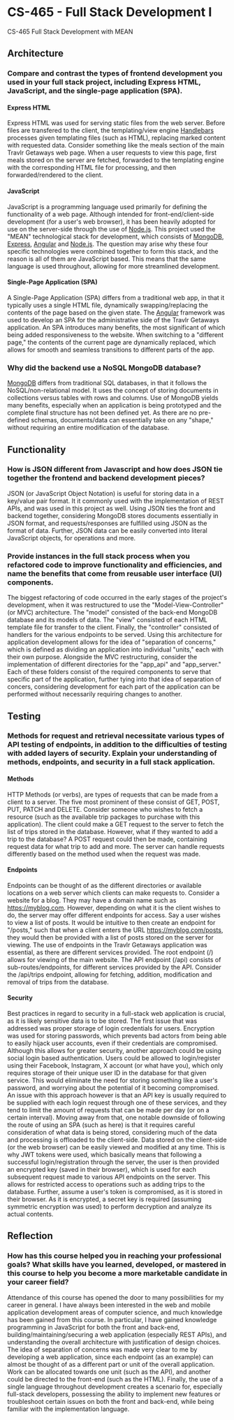 # CS-465 - Full Stack Development I
CS-465 Full Stack Development with MEAN

## Architecture
### Compare and contrast the types of frontend development you used in your full stack project, including Express HTML, JavaScript, and the single-page application (SPA).
#### Express HTML
Express HTML was used for serving static files from the web server. Before files are transfered to the client, the templating/view engine [Handlebars](https://handlebarsjs.com/) processes given templating files (such as HTML), replacing marked content with requested data. Consider something like the meals section of the main Travlr Getaways web page. When a user requests to view this page, first meals stored on the server are fetched, forwarded to the templating engine with the corresponding HTML file for processing, and then forwarded/rendered to the client.
#### JavaScript
JavaScript is a programming language used primarily for defining the functionality of a web page. Although intended for front-end/client-side development (for a user's web browser), it has been heavily adopted for use on the server-side through the use of [Node.js](https://nodejs.org). This project used the "MEAN" technological stack for development, which consists of [MongoDB](https://www.mongodb.com/), [Express](https://expressjs.com/), [Angular](https://angular.io/) and [Node.js](https://nodejs.org). The question may arise why these four specific technologies were combined together to form this stack, and the reason is all of them are JavaScript based. This means that the same language is used throughout, allowing for more streamlined development.
#### Single-Page Application (SPA)
A Single-Page Application (SPA) differs from a traditional web app, in that it typically uses a single HTML file, dynamically swapping/replacing the contents of the page based on the given state. The [Angular](https://angular.io/) framework was used to develop an SPA for the administrative side of the Travlr Getaways application. An SPA introduces many benefits, the most significant of which being added responsiveness to the website. When switching to a "different page," the contents of the current page are dynamically replaced, which allows for smooth and seamless transitions to different parts of the app.

### Why did the backend use a NoSQL MongoDB database?
[MongoDB](https://www.mongodb.com/) differs from traditional SQL databases, in that it follows the NoSQL/non-relational model. It uses the concept of storing documents in collections versus tables with rows and columns. Use of MongoDB yields many benefits, especially when an application is being prototyped and the complete final structure has not been defined yet. As there are no pre-defined schemas, documents/data can essentially take on any "shape," without requiring an entire modification of the database.

## Functionality
### How is JSON different from Javascript and how does JSON tie together the frontend and backend development pieces?
JSON (or JavaScript Object Notation) is useful for storing data in a key/value pair format. It it commonly used with the implementation of REST APIs, and was used in this project as well. Using JSON ties the front and backend together, considering MongoDB stores documents essentially in JSON format, and requests/responses are fulfilled using JSON as the format of data. Further, JSON data can be easily converted into literal JavaScript objects, for operations and more.
### Provide instances in the full stack process when you refactored code to improve functionality and efficiencies, and name the benefits that come from reusable user interface (UI) components.
The biggest refactoring of code occurred in the early stages of the project's development, when it was restructured to use the "Model-View-Controller" (or MVC) architecture. The "model" consisted of the back-end MongoDB database and its models of data. The "view" consisted of each HTML template file for transfer to the client. Finally, the "controller" consisted of handlers for the various endpoints to be served. Using this architecture for application development allows for the idea of "separation of concerns," which is defined as dividing an application into individual "units," each with their own purpose. Alongside the MVC restructuring, consider the implementation of different directories for the "app_api" and "app_server." Each of these folders consist of the required components to serve that specific part of the application, further tying into that idea of separation of concers, considering development for each part of the application can be performed without necessarily requiring changes to another.

## Testing
### Methods for request and retrieval necessitate various types of API testing of endpoints, in addition to the difficulties of testing with added layers of security. Explain your understanding of methods, endpoints, and security in a full stack application.
#### Methods
HTTP Methods (or verbs), are types of requests that can be made from a client to a server. The five most prominent of these consist of GET, POST, PUT, PATCH and DELETE. Consider someone who wishes to fetch a resource (such as the available trip packages to purchase with this application). The client could make a GET request to the server to fetch the list of trips stored in the database. However, what if they wanted to add a trip to the database? A POST request could then be made, containing request data for what trip to add and more. The server can handle requests differently based on the method used when the request was made.
#### Endpoints
Endpoints can be thought of as the different directories or available locations on a web server which clients can make requests to. Consider a website for a blog. They may have a domain name such as https://myblog.com. However, depending on what it is the client wishes to do, the server may offer different endpoints for access. Say a user wishes to view a list of posts. It would be intuitive to then create an endpoint for "/posts," such that when a client enters the URL https://myblog.com/posts, they would then be provided with a list of posts stored on the server for viewing. The use of endpoints in the Travlr Getaways application was essential, as there are different services provided. The root endpoint (/) allows for viewing of the main website. The API endpoint (/api) consists of sub-routes/endpoints, for different services provided by the API. Consider the /api/trips endpoint, allowing for fetching, addition, modification and removal of trips from the database.
#### Security
Best practices in regard to security in a full-stack web application is crucial, as it is likely sensitive data is to be stored. The first issue that was addressed was proper storage of login credentials for users. Encryption was used for storing passwords, which prevents bad actors from being able to easily hijack user accounts, even if their credentials are compromised. Although this allows for greater security, another approach could be using social login based authentication. Users could be allowed to login/register using their Facebook, Instagram, X account (or what have you), which only requires storage of their unique user ID in the database for that given service. This would eliminate the need for storing something like a user's password, and worrying about the potential of it becoming compromised. An issue with this approach however is that an API key is usually required to be supplied with each login request through one of these services, and they tend to limit the amount of requests that can be made per day (or on a certain interval). Moving away from that, one notable downside of following the route of using an SPA (such as here) is that it requires careful consideration of what data is being stored, considering much of the data and processing is offloaded to the client-side. Data stored on the client-side (or the web browser) can be easily viewed and modified at any time. This is why JWT tokens were used, which basically means that following a successful login/registration through the server, the user is then provided an encrypted key (saved in their browser), which is used for each subsequent request made to various API endpoints on the server. This allows for restricted access to operations such as adding trips to the database. Further, assume a user's token is compromised, as it is stored in their browser. As it is encrypted, a secret key is required (assuming symmetric encryption was used) to perform decryption and analyze its actual contents.

## Reflection
### How has this course helped you in reaching your professional goals? What skills have you learned, developed, or mastered in this course to help you become a more marketable candidate in your career field?
Attendance of this course has opened the door to many possibilities for my career in general. I have always been interested in the web and mobile application development areas of computer science, and much knowledge has been gained from this course. In particular, I have gained knowledge programming in JavaScript for both the front and back-end, building/maintaining/securing a web application (especially REST APIs), and understanding the overall architecture with justification of design choices. The idea of separation of concerns was made very clear to me by developing a web application, since each endpoint (as an example) can almost be thought of as a different part or unit of the overall application. Work can be allocated towards one unit (such as the API), and another could be directed to the front-end (such as the HTML). Finally, the use of a single language throughout development creates a scenario for, especially full-stack developers, possessing the ability to implement new features or troubleshoot certain issues on both the front and back-end, while being familiar with the implementation language.
